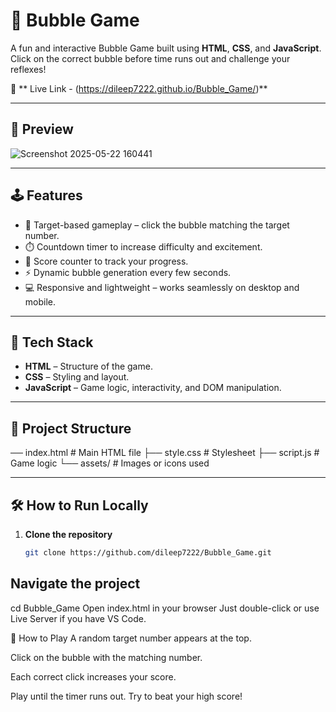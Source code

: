 # 🎈 Bubble Game

A fun and interactive Bubble Game built using **HTML**, **CSS**, and **JavaScript**. Click on the correct bubble before time runs out and challenge your reflexes!

🚀 ** Live Link - (https://dileep7222.github.io/Bubble_Game/)**

---

## 📸 Preview

![Screenshot 2025-05-22 160441](https://github.com/user-attachments/assets/4d524043-1d9e-4fe8-8a04-868432caa4eb)


---

## 🕹️ Features

- 🎯 Target-based gameplay – click the bubble matching the target number.
- ⏱️ Countdown timer to increase difficulty and excitement.
- 🔢 Score counter to track your progress.
- ⚡ Dynamic bubble generation every few seconds.
- 💻 Responsive and lightweight – works seamlessly on desktop and mobile.

---

## 🔧 Tech Stack

- **HTML** – Structure of the game.
- **CSS** – Styling and layout.
- **JavaScript** – Game logic, interactivity, and DOM manipulation.

---

## 📁 Project Structure
── index.html # Main HTML file
├── style.css # Stylesheet
├── script.js # Game logic
└── assets/ #  Images or icons used



---

## 🛠️ How to Run Locally

1. **Clone the repository**  
   ```bash
   git clone https://github.com/dileep7222/Bubble_Game.git
## Navigate the project   
cd Bubble_Game
Open index.html in your browser
Just double-click or use Live Server if you have VS Code.

🎯 How to Play
A random target number appears at the top.

Click on the bubble with the matching number.

Each correct click increases your score.

Play until the timer runs out. Try to beat your high score!

